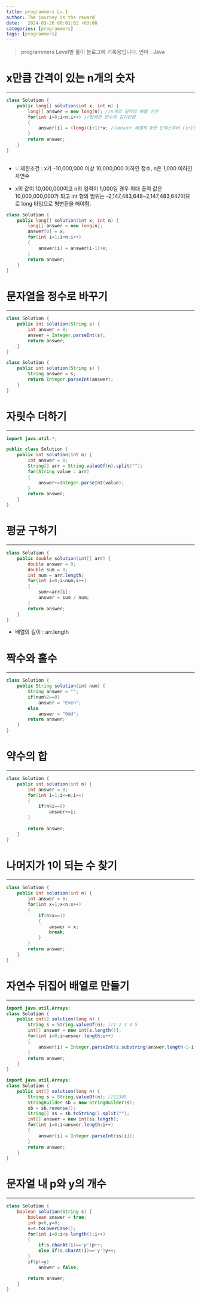 ```yaml
---
title: programmers Lv.1
author: The journey is the reward
date:   2024-03-26 00:01:02 +09:00
categories: [programmers]
tags: [programmers]
---
```



> programmers Level별 풀이 블로그에 기록용입니다. 언어 : Java



# x만큼 간격이 있는 n개의 숫자
---

```java
class Solution {
    public long[] solution(int x, int n) {
        long[] answer = new long[n]; //n개의 길이의 배열 선언
        for(int i=0;i<n;i++) //입력한 변수의 길이만큼
        {
            answer[i] = (long)(i+1)*x; //answer 배열의 0번 인덱스부터 (i+1)*x값 반복
        }
        return answer;
    }
}
 
```
- 💡 제한조건 : x가 -10,000,000 이상 10,000,000 이하인 정수, n은  1,000 이하인 자연수

- x의 값이 10,000,000이고 n의 입력이 1,000일 경우 최대 출력 값은 10,000,000,000가 되고 int 형의 범위는 -2,147,483,648~2,147,483,647이므로 long 타입으로 형변환을 해야함.

```java
class Solution {
    public long[] solution(int x, int n) {
        long[] answer = new long[n];
        answer[0] = x;
        for(int i=1;i<n;i++)
        {
            answer[i] = answer[i-1]+x;
        }
        return answer;
    }
}

```

#  문자열을 정수로 바꾸기
---
```java
class Solution {
    public int solution(String s) {
        int answer = 0;
        answer = Integer.parseInt(s);
        return answer;
    }
}
```
```java
class Solution {
    public int solution(String s) {
        String answer = s;
        return Integer.parseInt(answer);
    }
}
```
#  자릿수 더하기
---
```java
import java.util.*;

public class Solution {
    public int solution(int n) {
        int answer = 0;
        String[] arr = String.valueOf(n).split("");
        for(String value : arr)
        {
            answer+=Integer.parseInt(value);
        }
        return answer;
    }
}
```
#  평균 구하기
---
```java
class Solution {
    public double solution(int[] arr) {
        double answer = 0;
        double sum = 0;
        int num = arr.length;
        for(int i=0;i<num;i++)
        {
            sum+=arr[i];
            answer = sum / num;
        }
        return answer;
    }
}
```
- 배열의 길이 : arr.length
#  짝수와 홀수
---
```java
class Solution {
    public String solution(int num) {
        String answer = "";
        if(num%2==0)
            answer = "Even";
        else
            answer = "Odd";
        return answer;
    }
}
```
#  약수의 합
---
```java
class Solution {
    public int solution(int n) {
        int answer = 0;
        for(int i=1;i<=n;i++)
        {
            if(n%i==0)
                answer+=i;
        }
        
        return answer;
    }
}
```
#  나머지가 1이 되는 수 찾기
---
```java
class Solution {
    public int solution(int n) {
        int answer = 0;
        for(int x=1;x<n;x++)
        {
            if(n%x==1)
            {
                answer = x;
                break;
            }
        }
        return answer;
    }
}
```
#  자연수 뒤집어 배열로 만들기
---
```java
import java.util.Arrays;
class Solution {
    public int[] solution(long n) {
        String s = String.valueOf(n); //1 2 3 4 5
        int[] answer = new int[s.length()];
        for(int i=0;i<answer.length;i++)
        {
            answer[i] = Integer.parseInt(s.substring(answer.length-1-i,answer.length-i));
        }
        return answer;
    }
}
```
```java
import java.util.Arrays;
class Solution {
    public int[] solution(long n) {
        String s = String.valueOf(n); //12345
        StringBuilder sb = new StringBuilder(s);
        sb = sb.reverse();
        String[] ss = sb.toString().split("");
        int[] answer = new int[ss.length];
        for(int i=0;i<answer.length;i++)
        {
            answer[i] = Integer.parseInt(ss[i]);
        }
        return answer;
    }
}
```
#  문자열 내 p와 y의 개수
---
```java
class Solution {
    boolean solution(String s) {
        boolean answer = true;
        int p=0,y=0;
        s=s.toLowerCase();
        for(int i=0;i<s.length();i++)
        {
            if(s.charAt(i)=='p')p++;
            else if(s.charAt(i)=='y')y++;
        }
        if(p!=y)
            answer = false;

        return answer;
    }
}
```